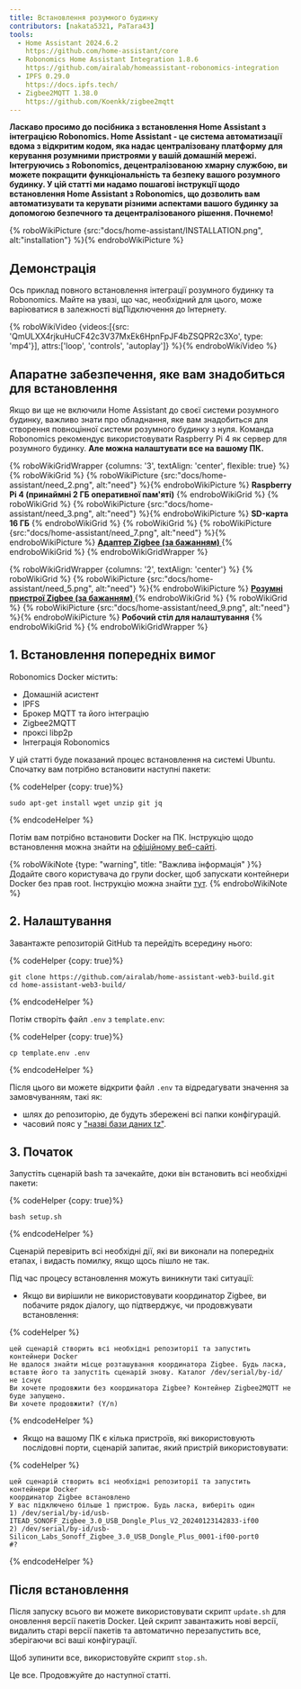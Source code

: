 ```yaml
---
title: Встановлення розумного будинку
contributors: [nakata5321, PaTara43]
tools:
  - Home Assistant 2024.6.2
    https://github.com/home-assistant/core
  - Robonomics Home Assistant Integration 1.8.6
    https://github.com/airalab/homeassistant-robonomics-integration
  - IPFS 0.29.0
    https://docs.ipfs.tech/
  - Zigbee2MQTT 1.38.0
    https://github.com/Koenkk/zigbee2mqtt
---
```


**Ласкаво просимо до посібника з встановлення Home Assistant з інтеграцією Robonomics. Home Assistant - це система автоматизації вдома з відкритим кодом, яка надає
централізовану платформу для керування розумними пристроями у вашій домашній мережі. Інтегруючись з Robonomics, децентралізованою хмарну службою, ви можете покращити функціональність та
безпеку вашого розумного будинку. У цій статті ми надамо пошагові інструкції щодо встановлення Home Assistant з Robonomics, що дозволить вам
автоматизувати та керувати різними аспектами вашого будинку за допомогою безпечного та децентралізованого рішення. Почнемо!**

{% roboWikiPicture {src:"docs/home-assistant/INSTALLATION.png", alt:"installation"} %}{% endroboWikiPicture %}

## Демонстрація

Ось приклад повного встановлення інтеграції розумного будинку та Robonomics. Майте на увазі, що час, необхідний для цього, може варіюватися в залежності відПідключення до Інтернету.

{% roboWikiVideo {videos:[{src: 'QmULXX4rjkuHuCF42c3V37MxEk6HpnFpJF4bZSQPR2c3Xo', type: 'mp4'}], attrs:['loop', 'controls', 'autoplay']} %}{% endroboWikiVideo %}

## Апаратне забезпечення, яке вам знадобиться для встановлення

Якщо ви ще не включили Home Assistant до своєї системи розумного будинку, важливо знати про обладнання, яке вам знадобиться для створення повноцінної системи розумного будинку з нуля. Команда Robonomics рекомендує використовувати Raspberry Pi 4 як сервер для розумного будинку. **Але можна налаштувати все на вашому ПК.**


{% roboWikiGridWrapper {columns: '3', textAlign: 'center', flexible: true} %}
	{% roboWikiGrid %} {% roboWikiPicture {src:"docs/home-assistant/need_2.png", alt:"need"} %}{% endroboWikiPicture %}
	<b>Raspberry Pi 4 (принаймні 2 ГБ оперативної пам'яті)</b>
	{% endroboWikiGrid %}
	{% roboWikiGrid %} 	{% roboWikiPicture {src:"docs/home-assistant/need_3.png", alt:"need"} %}{% endroboWikiPicture %}
	<b>SD-карта 16 ГБ</b> {% endroboWikiGrid %} 
	{% roboWikiGrid %} 	{% roboWikiPicture {src:"docs/home-assistant/need_7.png", alt:"need"} %}{% endroboWikiPicture %}
	<a href="https://www.zigbee2mqtt.io/information/supported_adapters.html" target="_blank"> <b> Адаптер Zigbee (за бажанням) </b> </a>  {% endroboWikiGrid %}
{% endroboWikiGridWrapper %}

{% roboWikiGridWrapper {columns: '2', textAlign: 'center'} %}
	{% roboWikiGrid %} {% roboWikiPicture {src:"docs/home-assistant/need_5.png", alt:"need"} %}{% endroboWikiPicture %}
	 <a href="https://www.zigbee2mqtt.io/supported-devices/" target="_blank"> <b> Розумні пристрої Zigbee (за бажанням) </b> </a>  {% endroboWikiGrid %}
	{% roboWikiGrid %} 	{% roboWikiPicture {src:"docs/home-assistant/need_9.png", alt:"need"} %}{% endroboWikiPicture %}
	<b>Робочий стіл для налаштування</b>  {% endroboWikiGrid %}
{% endroboWikiGridWrapper %}


## 1. Встановлення попередніх вимог

Robonomics Docker містить:
- Домашній асистент
- IPFS
- Брокер MQTT та його інтеграцію
- Zigbee2MQTT
- проксі libp2p
- Інтеграція Robonomics

У цій статті буде показаний процес встановлення на системі Ubuntu. Спочатку вам потрібно встановити наступні пакети:


{% codeHelper {copy: true}%}

```
sudo apt-get install wget unzip git jq
```

{% endcodeHelper %}

Потім вам потрібно встановити Docker на ПК. Інструкцію щодо встановлення можна знайти на [офіційному веб-сайті](https://docs.docker.com/engine/install/).

{% roboWikiNote {type: "warning", title: "Важлива інформація" }%} Додайте свого користувача до групи docker, щоб запускати контейнери Docker без прав root. Інструкцію можна знайти [тут](https://docs.docker.com/engine/install/linux-postinstall/). {% endroboWikiNote %}

## 2. Налаштування

Завантажте репозиторій GitHub та перейдіть всередину нього:


{% codeHelper {copy: true}%}

```
git clone https://github.com/airalab/home-assistant-web3-build.git
cd home-assistant-web3-build/
```

{% endcodeHelper %}

Потім створіть файл `.env` з `template.env`:


{% codeHelper {copy: true}%}

```
cp template.env .env
```

{% endcodeHelper %}

Після цього ви можете відкрити файл `.env` та відредагувати значення за замовчуванням, такі як:
- шлях до репозиторію, де будуть збережені всі папки конфігурацій.
- часовий пояс у ["назві бази даних tz"](https://en.wikipedia.org/wiki/Список_часових_поясів_бази_даних_tz).

## 3. Початок

Запустіть сценарій bash та зачекайте, доки він встановить всі необхідні пакети:

{% codeHelper {copy: true}%}

```
bash setup.sh
```

{% endcodeHelper %}

Сценарій перевірить всі необхідні дії, які ви виконали на попередніх етапах, і видасть помилку, якщо щось пішло не так.

Під час процесу встановлення можуть виникнути такі ситуації:
- Якщо ви вирішили не використовувати координатор Zigbee, ви побачите рядок діалогу, що підтверджує, чи продовжувати встановлення:

{% codeHelper %}

```
цей сценарій створить всі необхідні репозиторії та запустить контейнери Docker
Не вдалося знайти місце розташування координатора Zigbee. Будь ласка, вставте його та запустіть сценарій знову. Каталог /dev/serial/by-id/ не існує
Ви хочете продовжити без координатора Zigbee? Контейнер Zigbee2MQTT не буде запущено.
Ви хочете продовжити? (Y/n)
```

{% endcodeHelper %}


- Якщо на вашому ПК є кілька пристроїв, які використовують послідовні порти, сценарій запитає, який пристрій використовувати:

{% codeHelper %}

```
цей сценарій створить всі необхідні репозиторії та запустить контейнери Docker
координатор Zigbee встановлено
У вас підключено більше 1 пристрою. Будь ласка, виберіть один
1) /dev/serial/by-id/usb-ITEAD_SONOFF_Zigbee_3.0_USB_Dongle_Plus_V2_20240123142833-if00
2) /dev/serial/by-id/usb-Silicon_Labs_Sonoff_Zigbee_3.0_USB_Dongle_Plus_0001-if00-port0
#?
```

{% endcodeHelper %}

## Після встановлення

Після запуску всього ви можете використовувати скрипт `update.sh` для оновлення версії пакетів Docker. Цей скрипт завантажить нові версії, 
видалить старі версії пакетів та автоматично перезапустить все, зберігаючи всі ваші конфігурації.

Щоб зупинити все, використовуйте скрипт `stop.sh`.


Це все. Продовжуйте до наступної статті.